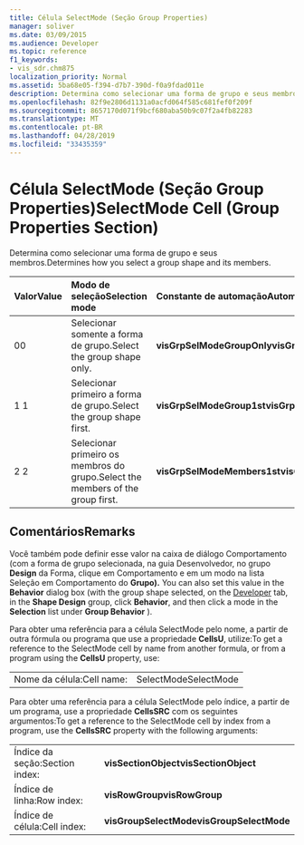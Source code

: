 ```yaml
---
title: Célula SelectMode (Seção Group Properties)
manager: soliver
ms.date: 03/09/2015
ms.audience: Developer
ms.topic: reference
f1_keywords:
- vis_sdr.chm875
localization_priority: Normal
ms.assetid: 5ba68e05-f394-d7b7-390d-f0a9fdad011e
description: Determina como selecionar uma forma de grupo e seus membros.
ms.openlocfilehash: 82f9e2806d1131a0acfd064f585c681fef0f209f
ms.sourcegitcommit: 8657170d071f9bcf680aba50b9c07f2a4fb82283
ms.translationtype: MT
ms.contentlocale: pt-BR
ms.lasthandoff: 04/28/2019
ms.locfileid: "33435359"
---
```

# <a name="selectmode-cell-group-properties-section"></a><span data-ttu-id="4d8d3-103">Célula SelectMode (Seção Group Properties)</span><span class="sxs-lookup"><span data-stu-id="4d8d3-103">SelectMode Cell (Group Properties Section)</span></span>

<span data-ttu-id="4d8d3-104">Determina como selecionar uma forma de grupo e seus membros.</span><span class="sxs-lookup"><span data-stu-id="4d8d3-104">Determines how you select a group shape and its members.</span></span>
  
|<span data-ttu-id="4d8d3-105">**Valor**</span><span class="sxs-lookup"><span data-stu-id="4d8d3-105">**Value**</span></span>|<span data-ttu-id="4d8d3-106">**Modo de seleção**</span><span class="sxs-lookup"><span data-stu-id="4d8d3-106">**Selection mode**</span></span>|<span data-ttu-id="4d8d3-107">**Constante de automação**</span><span class="sxs-lookup"><span data-stu-id="4d8d3-107">**Automation constant**</span></span>|
|:-----|:-----|:-----|
|<span data-ttu-id="4d8d3-108">0</span><span class="sxs-lookup"><span data-stu-id="4d8d3-108">0</span></span>  <br/> |<span data-ttu-id="4d8d3-109">Selecionar somente a forma de grupo.</span><span class="sxs-lookup"><span data-stu-id="4d8d3-109">Select the group shape only.</span></span>  <br/> |<span data-ttu-id="4d8d3-110">**visGrpSelModeGroupOnly**</span><span class="sxs-lookup"><span data-stu-id="4d8d3-110">**visGrpSelModeGroupOnly**</span></span> <br/> |
|<span data-ttu-id="4d8d3-111">1 </span><span class="sxs-lookup"><span data-stu-id="4d8d3-111">1</span></span>  <br/> |<span data-ttu-id="4d8d3-112">Selecionar primeiro a forma de grupo.</span><span class="sxs-lookup"><span data-stu-id="4d8d3-112">Select the group shape first.</span></span>  <br/> |<span data-ttu-id="4d8d3-113">**visGrpSelModeGroup1st**</span><span class="sxs-lookup"><span data-stu-id="4d8d3-113">**visGrpSelModeGroup1st**</span></span> <br/> |
|<span data-ttu-id="4d8d3-114">2 </span><span class="sxs-lookup"><span data-stu-id="4d8d3-114">2</span></span>  <br/> |<span data-ttu-id="4d8d3-115">Selecionar primeiro os membros do grupo.</span><span class="sxs-lookup"><span data-stu-id="4d8d3-115">Select the members of the group first.</span></span>  <br/> |<span data-ttu-id="4d8d3-116">**visGrpSelModeMembers1st**</span><span class="sxs-lookup"><span data-stu-id="4d8d3-116">**visGrpSelModeMembers1st**</span></span> <br/> |
   
## <a name="remarks"></a><span data-ttu-id="4d8d3-117">Comentários</span><span class="sxs-lookup"><span data-stu-id="4d8d3-117">Remarks</span></span>

<span data-ttu-id="4d8d3-118">Você também pode definir esse valor na caixa de diálogo Comportamento (com a forma de grupo selecionada, na guia  Desenvolvedor, no grupo **Design** da Forma, clique em Comportamento e em um modo na lista Seleção em Comportamento do **Grupo).**  [](run-in-developer-mode-display-the-developer-tab.md)</span><span class="sxs-lookup"><span data-stu-id="4d8d3-118">You can also set this value in the **Behavior** dialog box (with the group shape selected, on the [Developer](run-in-developer-mode-display-the-developer-tab.md) tab, in the **Shape Design** group, click **Behavior**, and then click a mode in the **Selection** list under **Group Behavior** ).</span></span> 
  
<span data-ttu-id="4d8d3-119">Para obter uma referência para a célula SelectMode pelo nome, a partir de outra fórmula ou programa que use a propriedade **CellsU**, utilize:</span><span class="sxs-lookup"><span data-stu-id="4d8d3-119">To get a reference to the SelectMode cell by name from another formula, or from a program using the **CellsU** property, use:</span></span> 
  
|||
|:-----|:-----|
|<span data-ttu-id="4d8d3-120">Nome da célula:</span><span class="sxs-lookup"><span data-stu-id="4d8d3-120">Cell name:</span></span>  <br/> |<span data-ttu-id="4d8d3-121">SelectMode</span><span class="sxs-lookup"><span data-stu-id="4d8d3-121">SelectMode</span></span>  <br/> |
   
<span data-ttu-id="4d8d3-122">Para obter uma referência para a célula SelectMode pelo índice, a partir de um programa, use a propriedade **CellsSRC** com os seguintes argumentos:</span><span class="sxs-lookup"><span data-stu-id="4d8d3-122">To get a reference to the SelectMode cell by index from a program, use the **CellsSRC** property with the following arguments:</span></span> 
  
|||
|:-----|:-----|
|<span data-ttu-id="4d8d3-123">Índice da seção:</span><span class="sxs-lookup"><span data-stu-id="4d8d3-123">Section index:</span></span>  <br/> |<span data-ttu-id="4d8d3-124">**visSectionObject**</span><span class="sxs-lookup"><span data-stu-id="4d8d3-124">**visSectionObject**</span></span> <br/> |
|<span data-ttu-id="4d8d3-125">Índice de linha:</span><span class="sxs-lookup"><span data-stu-id="4d8d3-125">Row index:</span></span>  <br/> |<span data-ttu-id="4d8d3-126">**visRowGroup**</span><span class="sxs-lookup"><span data-stu-id="4d8d3-126">**visRowGroup**</span></span> <br/> |
|<span data-ttu-id="4d8d3-127">Índice de célula:</span><span class="sxs-lookup"><span data-stu-id="4d8d3-127">Cell index:</span></span>  <br/> |<span data-ttu-id="4d8d3-128">**visGroupSelectMode**</span><span class="sxs-lookup"><span data-stu-id="4d8d3-128">**visGroupSelectMode**</span></span> <br/> |
   

